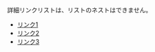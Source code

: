 詳細リンクリストは、リストのネストはできません。

<div class="c-more-links">
<ul class="c-more-links__list">
<li><a href="/">リンク1</a></li>
<li><a href="/">リンク2</a></li>
<li><a href="/">リンク3</a></li>
</ul>
</div><!-- /.c-more-links -->
